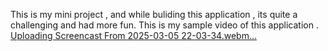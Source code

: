 This is my mini project , and while buliding this application , its quite  a challenging and had more fun.
This is my sample video of this application . [Uploading Screencast From 2025-03-05 22-03-34.webm…]()
